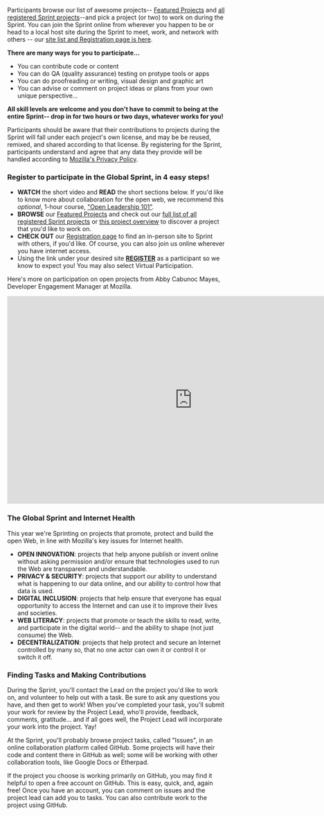 Participants browse our list of awesome projects-- [Featured Projects](https://mozilla.github.io/global-sprint/projects/) and [all registered Sprint projects](https://github.com/mozilla/global-sprint/issues)--and pick a project (or two) to work on during the Sprint. You can join the Sprint online from wherever you happen to be or head to a local host site during the Sprint to meet, work, and network with others -- our [site list and Registration page is here](https://mozilla.github.io/global-sprint/register/).

**There are many ways for you to participate...** 
* You can contribute code or content
* You can do QA (quality assurance) testing on protype tools or apps
* You can do proofreading or writing, visual design and graphic art
* You can advise or comment on project ideas or plans from your own unique perspective...

**All skill levels are welcome and you don't have to commit to being at the entire Sprint-- drop in for two hours or two days, whatever works for you!** 

Participants should be aware that their contributions to projects during the Sprint will fall under each project's own license, and may be  be reused, remixed, and shared according to that license. By registering for the Sprint, participants understand and agree that any data they provide will be handled according to [Mozilla's Privacy Policy](https://www.mozilla.org/en-US/privacy/).

### Register to participate in the Global Sprint, in 4 easy steps!

* **WATCH** the short video and **READ** the short sections below. If you'd like to know more about collaboration for the open web, we recommend this *optional*, 1-hour course, ["Open Leadership 101"](https://mozilla.teachable.com/p/open-leadership-101).
* **BROWSE** our [Featured Projects](https://mozilla.github.io/global-sprint/projects/) and check out our [full list of all registered Sprint projects](https://github.com/mozilla/global-sprint/issues) or [this project overview](https://medium.com/@MozOpenLeaders/what-to-work-on-at-mozsprint-d88e1b9f3799) to discover a project that you'd like to work on. 
* **CHECK OUT** our [Registration page](https://mozilla.github.io/global-sprint/register/) to find an in-person site to Sprint with others, if you'd like. Of course, you can also join us online wherever you have internet access.
* Using the link under your desired site [**REGISTER**](https://mozilla.github.io/global-sprint/register/) as a participant so we know to expect you! You may also select Virtual Participation.  

Here's more on participation on open projects from Abby Cabunoc Mayes, Developer Engagement Manager at Mozilla.

<iframe width="853" height="480" src="https://www.youtube.com/embed/m-b3hdxvSMU" frameborder="0" allowfullscreen></iframe>

### The Global Sprint and Internet Health
This year we're Sprinting on projects that promote, protect and build the open Web, in line with Mozilla's key issues for Internet health.  

* **OPEN INNOVATION**: projects that help anyone publish or invent online without asking permission and/or ensure that technologies used to run the Web are transparent and understandable.
* **PRIVACY & SECURITY**: projects that support our ability to understand what is happening to our data online, and our ability to control how that data is used.
* **DIGITAL INCLUSION**: projects that help ensure that everyone has equal opportunity to access the Internet and can use it to improve their lives and societies.
* **WEB LITERACY**: projects that promote or teach the skills to read, write, and participate in the digital world-- and the ability to shape (not just consume) the Web.
* **DECENTRALIZATION**: projects that help protect and secure an Internet controlled by many so, that no one actor can own it or control it or switch it off.


### Finding Tasks and Making Contributions
During the Sprint, you'll contact the Lead on the project you'd like to work on, and volunteer to help out with a task. Be sure to ask any questions you have, and then get to work! When you've completed your task, you'll submit your work for review by the Project Lead, who'll provide, feedback, comments, gratitude... and if all goes well, the Project Lead will incorporate your work into the project. Yay!

At the Sprint, you'll probably browse project tasks, called "Issues", in an online collaboration platform called GitHub. Some projects will have their code and content there in GitHub as well; some will be working with other collaboration tools, like Google Docs or Etherpad. 

If the project you choose is working primarily on GitHub, you may find it helpful to open a free account on GitHub. This is easy, quick, and, again free! Once you have an account, you can comment on issues and the project lead can add you to tasks. You can also contribute work to the project using GitHub.
